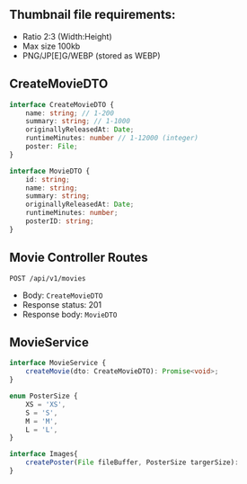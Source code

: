 ## Thumbnail file requirements:
* Ratio 2:3 (Width:Height)
* Max size 100kb
* PNG/JP[E]G/WEBP (stored as WEBP)

## CreateMovieDTO
```typescript
interface CreateMovieDTO {
    name: string; // 1-200
    summary: string; // 1-1000
    originallyReleasedAt: Date;
    runtimeMinutes: number // 1-12000 (integer)
    poster: File;
}

interface MovieDTO {
    id: string;
    name: string;
    summary: string;
    originallyReleasedAt: Date;
    runtimeMinutes: number;
    posterID: string;
}
```

## Movie Controller Routes
`POST /api/v1/movies`

* Body: `CreateMovieDTO`
* Response status: 201
* Response body: `MovieDTO`

## MovieService
```typescript
interface MovieService {
    createMovie(dto: CreateMovieDTO): Promise<void>;
}

enum PosterSize {
    XS = 'XS',
    S = 'S',
    M = 'M',
    L = 'L',
}

interface Images{
    createPoster(File fileBuffer, PosterSize targerSize):  
}
```